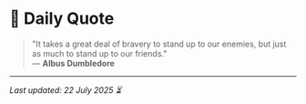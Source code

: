 # 📜 Daily Quote

> "It takes a great deal of bravery to stand up to our enemies, but just as much to stand up to our friends."  
> — **Albus Dumbledore**

---

_Last updated: 22 July 2025 ⏳_

